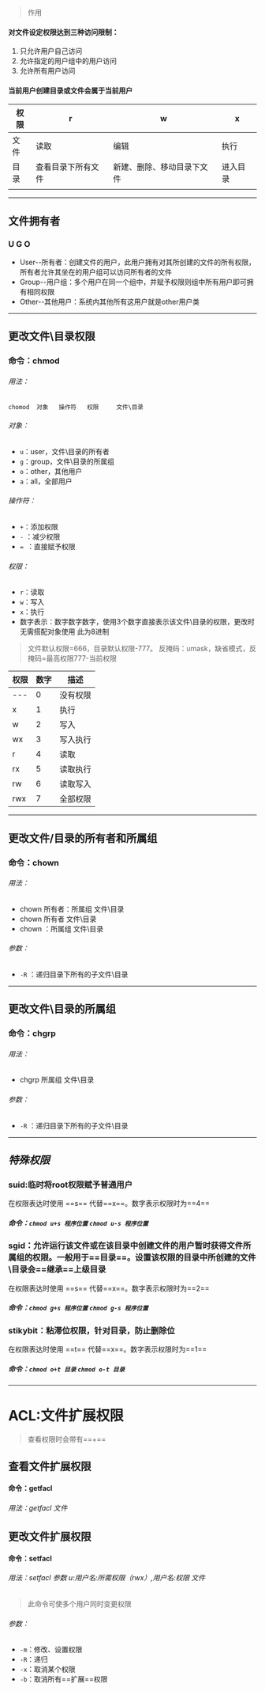 > 作用
#### 对文件设定权限达到三种访问限制：
1. 只允许用户自己访问
2. 允许指定的用户组中的用户访问
3. 允许所有用户访问

#### 当前用户创建目录或文件会属于当前用户

| 权限  | r         | w             | x    |
| --- | --------- | ------------- | ---- |
| 文件  | 读取        | 编辑            | 执行   |
| 目录  | 查看目录下所有文件 | 新建、删除、移动目录下文件 | 进入目录 |
|     |           |               |      |

---
## 文件拥有者
### U   G    O
- User--所有者：创建文件的用户，此用户拥有对其所创建的文件的所有权限，所有者允许其坐在的用户组可以访问所有者的文件
- Group--用户组：多个用户在同一个组中，并赋予权限则组中所有用户即可拥有相同权限
- Other--其他用户：系统内其他所有这用户就是other用户类
---
## 更改文件\目录权限

### 命令：chmod
###### 用法：
	chomod  对象   操作符   权限     文件\目录
###### 对象：
- `u`：user，文件\目录的所有者
- `g`：group，文件\目录的所属组
- `o`：other，其他用户
- `a`：all，全部用户
###### 操作符：
- `+`：添加权限
-  `-` ：减少权限
- `= `：直接赋予权限
###### 权限：
- `r`：读取
- `w`：写入
- `x`：执行
- 数字表示：数字数字数字，使用3个数字直接表示该文件\目录的权限，更改时无需搭配对象使用
	此为8进制
> 文件默认权限=666，目录默认权限-777。
> 反掩码：umask，缺省模式，反掩码=最高权限777-当前权限

| 权限   | 数字  | 描述   |
| ---- | --- | ---- |
| ---  | 0   | 没有权限 |
| x    | 1   | 执行   |
| w    | 2   | 写入   |
| wx   | 3   | 写入执行 |
| r    | 4   | 读取   |
| rx   | 5   | 读取执行 |
| rw   | 6   | 读取写入 |
| rwx  | 7   | 全部权限 |

---
## 更改文件/目录的所有者和所属组

### 命令：chown
###### 用法：
- chown  所有者：所属组   文件\目录
- chown  所有者                  文件\目录
- chown             ：所属组    文件\目录
###### 参数：
- `-R` ：递归目录下所有的子文件\目录
---
## 更改文件\目录的所属组

### 命令：chgrp

###### 用法：
- chgrp 所属组  文件\目录
###### 参数：
- `-R` ：递归目录下所有的子文件\目录
---
## ***特殊权限***
### suid:临时将root权限赋予普通用户

在权限表达时使用 ==s== 代替==x==。数字表示权限时为==4==
##### 命令：`chmod u+s 程序位置`  `chmod u-s 程序位置`

### sgid：允许运行该文件或在该目录中创建文件的用户暂时获得文件所属组的权限。一般用于==目录==。设置该权限的目录中所创建的文件\目录会==继承==上级目录

在权限表达时使用 ==s== 代替==x==。数字表示权限时为==2==
##### 命令：`chmod g+s 程序位置` `chmod g-s 程序位置`

### stikybit：粘滞位权限，针对目录，防止删除位

在权限表达时使用 ==t== 代替==x==。数字表示权限时为==1==
##### 命令：`chmod o+t 目录` `chmod o-t 目录`
---
# ACL:文件扩展权限
> 查看权限时会带有==+==
## 查看文件扩展权限
#### 命令：getfacl 
###### 用法：getfacl  文件

## 更改文件扩展权限
#### 命令：setfacl
###### 用法：setfacl  参数  u:用户名:所需权限（rwx）,用户名:权限  文件
> 此命令可使多个用户同时变更权限
###### 参数：
 - `-m`：修改、设置权限
 - `-R`：递归
 - `-x`：取消某个权限
 - `-b`：取消所有==扩展==权限


